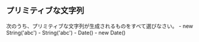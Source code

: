 ## プリミティブな文字列
次のうち、プリミティブな文字列が生成されるものをすべて選びなさい。
    - new String('abc')
    - String('abc')
    - Date()
    - new Date()
